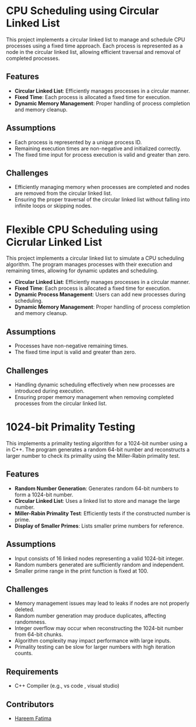 # CPU Scheduling using Circular Linked List

This project implements a circular linked list to manage and schedule CPU processes using a fixed time approach. Each process is represented as a node in the circular linked list, allowing efficient traversal and removal of completed processes.

## Features

- **Circular Linked List**: Efficiently manages processes in a circular manner.
- **Fixed Time**: Each process is allocated a fixed time for execution.
- **Dynamic Memory Management**: Proper handling of process completion and memory cleanup.

## Assumptions

- Each process is represented by a unique process ID.
- Remaining execution times are non-negative and initialized correctly.
- The fixed time input for process execution is valid and greater than zero.

## Challenges

- Efficiently managing memory when processes are completed and nodes are removed from the circular linked list.
- Ensuring the proper traversal of the circular linked list without falling into infinite loops or skipping nodes.

# Flexible CPU Scheduling using Cicrular Linked List

This project implements a circular linked list to simulate a CPU scheduling algorithm. The program manages processes with their execution and remaining times, allowing for dynamic updates and scheduling.

- **Circular Linked List**: Efficiently manages processes in a circular manner.
- **Fixed Time**: Each process is allocated a fixed time for execution.
- **Dynamic Process Management**: Users can add new processes during scheduling.
- **Dynamic Memory Management**: Proper handling of process completion and memory cleanup.

## Assumptions

- Processes have non-negative remaining times.
- The fixed time input is valid and greater than zero.

## Challenges

- Handling dynamic scheduling effectively when new processes are introduced during execution.
- Ensuring proper memory management when removing completed processes from the circular linked list.
 
# 1024-bit Primality Testing 

This implements a primality testing algorithm for a 1024-bit number using a in C++. The program generates a random 64-bit number and reconstructs a larger number to check its primality using the Miller-Rabin primality test.

## Features

- **Random Number Generation**: Generates random 64-bit numbers to form a 1024-bit number.
- **Circular Linked List**: Uses a linked list to store and manage the large number.
- **Miller-Rabin Primality Test**: Efficiently tests if the constructed number is prime.
- **Display of Smaller Primes**: Lists smaller prime numbers for reference.

 ## Assumptions

- Input consists of 16 linked nodes representing a valid 1024-bit integer.
- Random numbers generated are sufficiently random and independent.
- Smaller prime range in the print function is fixed at 100.

## Challenges

- Memory management issues may lead to leaks if nodes are not properly deleted.
- Random number generation may produce duplicates, affecting randomness.
- Integer overflow may occur when reconstructing the 1024-bit number from 64-bit chunks.
- Algorithm complexity may impact performance with large inputs.
- Primality testing can be slow for larger numbers with high iteration counts.

## Requirements

- C++ Compiler (e.g., vs code , visual studio)

## Contributors
- [Hareem Fatima](https://github.com/HareemFatima5)

